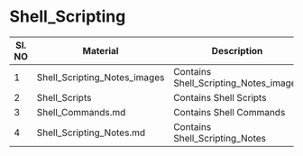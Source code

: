 # Shell_Scripting

|Sl. NO	| Material       			         | Description                         |
|-------|------------------------------|-------------------------------------|
| 1		  | Shell_Scripting_Notes_images |Contains Shell_Scripting_Notes_images|	
| 2		  | Shell_Scripts				         |Contains Shell Scripts				       |
| 3		  | Shell_Commands.md  		       |Contains Shell Commands				       |
| 4		  | Shell_Scripting_Notes.md     |Contains Shell_Scripting_Notes		   |

